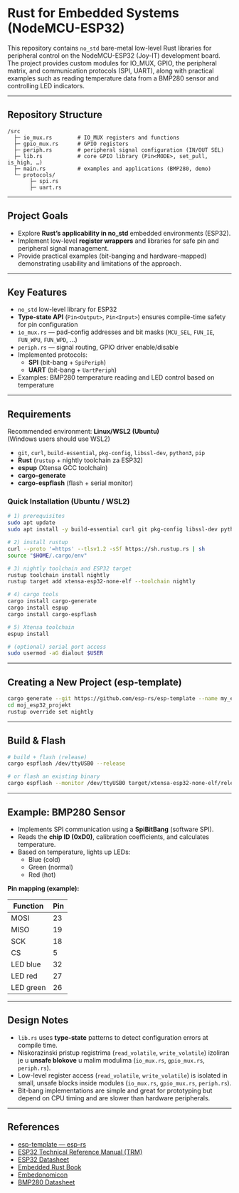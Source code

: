 # Rust for Embedded Systems (NodeMCU-ESP32)

This repository contains `no_std` bare-metal low-level Rust libraries for peripheral control on the NodeMCU-ESP32 (Joy-IT) development board.
The project provides custom modules for IO_MUX, GPIO, the peripheral matrix, and communication protocols (SPI, UART), along with practical examples such as reading temperature data from a BMP280 sensor and controlling LED indicators.

---

## Repository Structure

```
/src
  ├─ io_mux.rs        # IO_MUX registers and functions
  ├─ gpio_mux.rs      # GPIO registers
  ├─ periph.rs        # peripheral signal configuration (IN/OUT SEL)
  ├─ lib.rs           # core GPIO library (Pin<MODE>, set_pull, is_high, …)
  ├─ main.rs          # examples and applications (BMP280, demo)
  └─ protocols/
       ├─ spi.rs
       ├─ uart.rs

```

---

## Project Goals


- Explore **Rust’s applicability in no_std** embedded environments (ESP32).
- Implement low-level **register wrappers** and libraries for safe pin and peripheral signal management.
- Provide practical examples (bit-banging and hardware-mapped) demonstrating usability and limitations of the approach.

---

## Key Features

- `no_std` low-level library for ESP32 
- **Type-state API** (`Pin<Output>`, `Pin<Input>`) ensures compile-time safety for pin configuration  
- `io_mux.rs` — pad-config addresses and bit masks (`MCU_SEL`, `FUN_IE`, `FUN_WPU`, `FUN_WPD`, …) 
- `periph.rs` — signal routing, GPIO driver enable/disable
- Implemented protocols:  
  - **SPI** (bit-bang + `SpiPeriph`)  
  - **UART** (bit-bang + `UartPeriph`)  
- Examples: BMP280 temperature reading and LED control based on temperature

---

## Requirements

Recommended environment: **Linux/WSL2 (Ubuntu)**  
(Windows users should use WSL2)

- `git`, `curl`, `build-essential`, `pkg-config`, `libssl-dev`, `python3`, `pip`
- **Rust** (`rustup` + nightly toolchain za ESP32)
- **espup** (Xtensa GCC toolchain)
- **cargo-generate**
- **cargo-espflash** (flash + serial monitor)

### Quick Installation (Ubuntu / WSL2)

```bash
# 1) prerequisites
sudo apt update
sudo apt install -y build-essential curl git pkg-config libssl-dev python3 python3-pip ca-certificates

# 2) install rustup
curl --proto '=https' --tlsv1.2 -sSf https://sh.rustup.rs | sh
source "$HOME/.cargo/env"

# 3) nightly toolchain and ESP32 target
rustup toolchain install nightly
rustup target add xtensa-esp32-none-elf --toolchain nightly

# 4) cargo tools
cargo install cargo-generate
cargo install espup
cargo install cargo-espflash

# 5) Xtensa toolchain
espup install

# (optional) serial port access
sudo usermod -aG dialout $USER
```

---

## Creating a New Project (esp-template)

```bash
cargo generate --git https://github.com/esp-rs/esp-template --name my_esp32_project --branch main
cd moj_esp32_projekt
rustup override set nightly
```

---

## Build & Flash

```bash
# build + flash (release)
cargo espflash /dev/ttyUSB0 --release

# or flash an existing binary
cargo espflash --monitor /dev/ttyUSB0 target/xtensa-esp32-none-elf/release/ime_binarne_datoteke
```

---

## Example: BMP280 Sensor


- Implements SPI communication using a **SpiBitBang** (software SPI).
- Reads the **chip ID (0xD0)**, calibration coefficients, and calculates temperature.
- Based on temperature, lights up LEDs:
  - Blue (cold)  
  - Green (normal)  
  - Red (hot)
 

**Pin mapping (example):**

| Function   | Pin |
|------------|-----|
| MOSI       | 23  |
| MISO       | 19  |
| SCK        | 18  |
| CS         | 5   |
| LED blue   | 32  |
| LED red    | 27  |
| LED green  | 26  |

---

## Design Notes

- `lib.rs` uses **type-state** patterns to detect configuration errors at compile time.
- Niskorazinski pristup registrima (`read_volatile`, `write_volatile`) izoliran je u **unsafe blokove** u malim modulima (`io_mux.rs`, `gpio_mux.rs`, `periph.rs`).
- Low-level register access (`read_volatile`, `write_volatile`) is isolated in small, unsafe blocks inside modules (`io_mux.rs`, `gpio_mux.rs`, `periph.rs`).
- Bit-bang implementations are simple and great for prototyping but depend on CPU timing and are slower than hardware peripherals. 

---

## References

- [esp-template — esp-rs](https://github.com/esp-rs/esp-template)  
- [ESP32 Technical Reference Manual (TRM)](https://www.espressif.com/sites/default/files/documentation/esp32_technical_reference_manual_en.pdf)  
- [ESP32 Datasheet](https://www.espressif.com/sites/default/files/documentation/esp32_datasheet_en.pdf)  
- [Embedded Rust Book](https://docs.rust-embedded.org/book/intro/index.html)  
- [Embedonomicon](https://docs.rust-embedded.org/embedonomicon/)  
- [BMP280 Datasheet](https://cdn-shop.adafruit.com/datasheets/BST-BMP280-DS001-11.pdf)  
